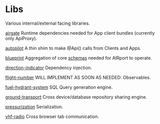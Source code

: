 # Libs

Various internal/external facing libraries.

[airgate](./airgate)
Runtime dependencies needed for App client bundles (currently only ApiProxy).

[autopilot](./autopilot)
A thin shim to make @Api() calls from Clients and Apps.

[blueprint](./blueprint)
Aggregation of core [schemas](../schemas) needed for AIRport to operate.

[direction-indicator](./direction-indicator)
Dependency injection.

[flight-number](./flight-number)
WILL IMPLEMENT AS SOON AS NEEDED: Observables.

[fuel-hydrant-system](./fuel-hydrant-system)
SQL Query generation engine.

[ground-transport](./ground-transport)
Cross device/database repository sharing engine.

[pressurization](./pressurization)
Serialization.

[vhf-radio](./vhf-radio)
Cross browser tab communication.
